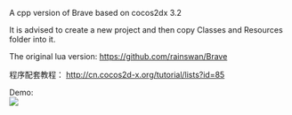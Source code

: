 A cpp version of Brave
based on cocos2dx 3.2

It is advised to create a new project and then copy Classes and Resources folder into it.

The original lua version:
https://github.com/rainswan/Brave

程序配套教程：
http://cn.cocos2d-x.org/tutorial/lists?id=85

Demo:<br>
<img src="https://github.com/douxt/Brave_cpp/blob/master/Resources/win.gif">
